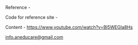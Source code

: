 Reference - 

Code for reference site - 

Content - https://www.youtube.com/watch?v=Bl5WEGIa8Hs

info.aneducare@gmail.com
